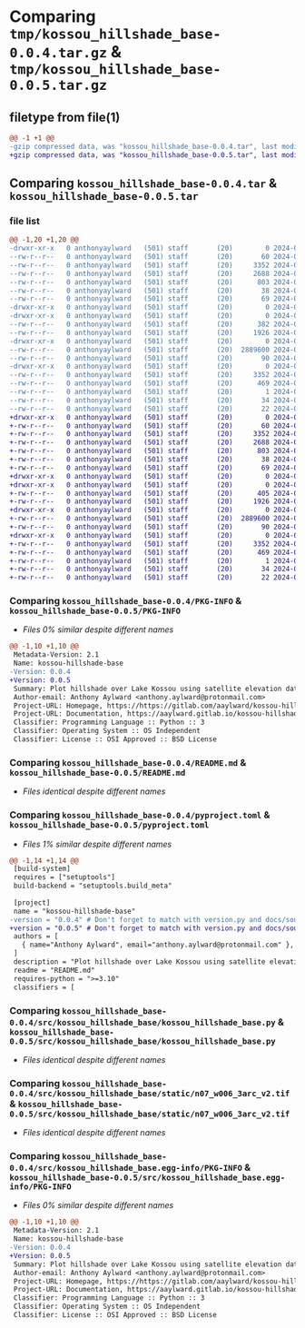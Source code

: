 # Comparing `tmp/kossou_hillshade_base-0.0.4.tar.gz` & `tmp/kossou_hillshade_base-0.0.5.tar.gz`

## filetype from file(1)

```diff
@@ -1 +1 @@
-gzip compressed data, was "kossou_hillshade_base-0.0.4.tar", last modified: Tue May 28 04:14:17 2024, max compression
+gzip compressed data, was "kossou_hillshade_base-0.0.5.tar", last modified: Tue May 28 04:23:12 2024, max compression
```

## Comparing `kossou_hillshade_base-0.0.4.tar` & `kossou_hillshade_base-0.0.5.tar`

### file list

```diff
@@ -1,20 +1,20 @@
-drwxr-xr-x   0 anthonyaylward   (501) staff       (20)        0 2024-05-28 04:14:17.668000 kossou_hillshade_base-0.0.4/
--rw-r--r--   0 anthonyaylward   (501) staff       (20)       60 2024-05-28 00:35:05.000000 kossou_hillshade_base-0.0.4/MANIFEST.in
--rw-r--r--   0 anthonyaylward   (501) staff       (20)     3352 2024-05-28 04:14:17.667299 kossou_hillshade_base-0.0.4/PKG-INFO
--rw-r--r--   0 anthonyaylward   (501) staff       (20)     2688 2024-05-28 00:41:04.000000 kossou_hillshade_base-0.0.4/README.md
--rw-r--r--   0 anthonyaylward   (501) staff       (20)      803 2024-05-28 04:13:27.000000 kossou_hillshade_base-0.0.4/pyproject.toml
--rw-r--r--   0 anthonyaylward   (501) staff       (20)       38 2024-05-28 04:14:17.668168 kossou_hillshade_base-0.0.4/setup.cfg
--rw-r--r--   0 anthonyaylward   (501) staff       (20)       69 2024-05-28 00:36:43.000000 kossou_hillshade_base-0.0.4/setup.py
-drwxr-xr-x   0 anthonyaylward   (501) staff       (20)        0 2024-05-28 04:14:17.651564 kossou_hillshade_base-0.0.4/src/
-drwxr-xr-x   0 anthonyaylward   (501) staff       (20)        0 2024-05-28 04:14:17.656517 kossou_hillshade_base-0.0.4/src/kossou_hillshade_base/
--rw-r--r--   0 anthonyaylward   (501) staff       (20)      382 2024-05-28 04:02:21.000000 kossou_hillshade_base-0.0.4/src/kossou_hillshade_base/__init__.py
--rw-r--r--   0 anthonyaylward   (501) staff       (20)     1926 2024-05-28 04:13:08.000000 kossou_hillshade_base-0.0.4/src/kossou_hillshade_base/kossou_hillshade_base.py
-drwxr-xr-x   0 anthonyaylward   (501) staff       (20)        0 2024-05-28 04:14:17.660328 kossou_hillshade_base-0.0.4/src/kossou_hillshade_base/static/
--rw-r--r--   0 anthonyaylward   (501) staff       (20)  2889600 2024-05-28 00:46:53.000000 kossou_hillshade_base-0.0.4/src/kossou_hillshade_base/static/n07_w006_3arc_v2.tif
--rw-r--r--   0 anthonyaylward   (501) staff       (20)       90 2024-05-28 04:12:51.000000 kossou_hillshade_base-0.0.4/src/kossou_hillshade_base/version.py
-drwxr-xr-x   0 anthonyaylward   (501) staff       (20)        0 2024-05-28 04:14:17.666381 kossou_hillshade_base-0.0.4/src/kossou_hillshade_base.egg-info/
--rw-r--r--   0 anthonyaylward   (501) staff       (20)     3352 2024-05-28 04:14:17.000000 kossou_hillshade_base-0.0.4/src/kossou_hillshade_base.egg-info/PKG-INFO
--rw-r--r--   0 anthonyaylward   (501) staff       (20)      469 2024-05-28 04:14:17.000000 kossou_hillshade_base-0.0.4/src/kossou_hillshade_base.egg-info/SOURCES.txt
--rw-r--r--   0 anthonyaylward   (501) staff       (20)        1 2024-05-28 04:14:17.000000 kossou_hillshade_base-0.0.4/src/kossou_hillshade_base.egg-info/dependency_links.txt
--rw-r--r--   0 anthonyaylward   (501) staff       (20)       34 2024-05-28 04:14:17.000000 kossou_hillshade_base-0.0.4/src/kossou_hillshade_base.egg-info/requires.txt
--rw-r--r--   0 anthonyaylward   (501) staff       (20)       22 2024-05-28 04:14:17.000000 kossou_hillshade_base-0.0.4/src/kossou_hillshade_base.egg-info/top_level.txt
+drwxr-xr-x   0 anthonyaylward   (501) staff       (20)        0 2024-05-28 04:23:12.465208 kossou_hillshade_base-0.0.5/
+-rw-r--r--   0 anthonyaylward   (501) staff       (20)       60 2024-05-28 00:35:05.000000 kossou_hillshade_base-0.0.5/MANIFEST.in
+-rw-r--r--   0 anthonyaylward   (501) staff       (20)     3352 2024-05-28 04:23:12.464609 kossou_hillshade_base-0.0.5/PKG-INFO
+-rw-r--r--   0 anthonyaylward   (501) staff       (20)     2688 2024-05-28 00:41:04.000000 kossou_hillshade_base-0.0.5/README.md
+-rw-r--r--   0 anthonyaylward   (501) staff       (20)      803 2024-05-28 04:22:51.000000 kossou_hillshade_base-0.0.5/pyproject.toml
+-rw-r--r--   0 anthonyaylward   (501) staff       (20)       38 2024-05-28 04:23:12.465338 kossou_hillshade_base-0.0.5/setup.cfg
+-rw-r--r--   0 anthonyaylward   (501) staff       (20)       69 2024-05-28 00:36:43.000000 kossou_hillshade_base-0.0.5/setup.py
+drwxr-xr-x   0 anthonyaylward   (501) staff       (20)        0 2024-05-28 04:23:12.448572 kossou_hillshade_base-0.0.5/src/
+drwxr-xr-x   0 anthonyaylward   (501) staff       (20)        0 2024-05-28 04:23:12.454149 kossou_hillshade_base-0.0.5/src/kossou_hillshade_base/
+-rw-r--r--   0 anthonyaylward   (501) staff       (20)      405 2024-05-28 04:22:31.000000 kossou_hillshade_base-0.0.5/src/kossou_hillshade_base/__init__.py
+-rw-r--r--   0 anthonyaylward   (501) staff       (20)     1926 2024-05-28 04:13:08.000000 kossou_hillshade_base-0.0.5/src/kossou_hillshade_base/kossou_hillshade_base.py
+drwxr-xr-x   0 anthonyaylward   (501) staff       (20)        0 2024-05-28 04:23:12.458593 kossou_hillshade_base-0.0.5/src/kossou_hillshade_base/static/
+-rw-r--r--   0 anthonyaylward   (501) staff       (20)  2889600 2024-05-28 00:46:53.000000 kossou_hillshade_base-0.0.5/src/kossou_hillshade_base/static/n07_w006_3arc_v2.tif
+-rw-r--r--   0 anthonyaylward   (501) staff       (20)       90 2024-05-28 04:22:54.000000 kossou_hillshade_base-0.0.5/src/kossou_hillshade_base/version.py
+drwxr-xr-x   0 anthonyaylward   (501) staff       (20)        0 2024-05-28 04:23:12.463563 kossou_hillshade_base-0.0.5/src/kossou_hillshade_base.egg-info/
+-rw-r--r--   0 anthonyaylward   (501) staff       (20)     3352 2024-05-28 04:23:12.000000 kossou_hillshade_base-0.0.5/src/kossou_hillshade_base.egg-info/PKG-INFO
+-rw-r--r--   0 anthonyaylward   (501) staff       (20)      469 2024-05-28 04:23:12.000000 kossou_hillshade_base-0.0.5/src/kossou_hillshade_base.egg-info/SOURCES.txt
+-rw-r--r--   0 anthonyaylward   (501) staff       (20)        1 2024-05-28 04:23:12.000000 kossou_hillshade_base-0.0.5/src/kossou_hillshade_base.egg-info/dependency_links.txt
+-rw-r--r--   0 anthonyaylward   (501) staff       (20)       34 2024-05-28 04:23:12.000000 kossou_hillshade_base-0.0.5/src/kossou_hillshade_base.egg-info/requires.txt
+-rw-r--r--   0 anthonyaylward   (501) staff       (20)       22 2024-05-28 04:23:12.000000 kossou_hillshade_base-0.0.5/src/kossou_hillshade_base.egg-info/top_level.txt
```

### Comparing `kossou_hillshade_base-0.0.4/PKG-INFO` & `kossou_hillshade_base-0.0.5/PKG-INFO`

 * *Files 0% similar despite different names*

```diff
@@ -1,10 +1,10 @@
 Metadata-Version: 2.1
 Name: kossou-hillshade-base
-Version: 0.0.4
+Version: 0.0.5
 Summary: Plot hillshade over Lake Kossou using satellite elevation data
 Author-email: Anthony Aylward <anthony.aylward@protonmail.com>
 Project-URL: Homepage, https://https://gitlab.com/aaylward/kossou-hillshade-base
 Project-URL: Documentation, https://aaylward.gitlab.io/kossou-hillshade-base
 Classifier: Programming Language :: Python :: 3
 Classifier: Operating System :: OS Independent
 Classifier: License :: OSI Approved :: BSD License
```

### Comparing `kossou_hillshade_base-0.0.4/README.md` & `kossou_hillshade_base-0.0.5/README.md`

 * *Files identical despite different names*

### Comparing `kossou_hillshade_base-0.0.4/pyproject.toml` & `kossou_hillshade_base-0.0.5/pyproject.toml`

 * *Files 1% similar despite different names*

```diff
@@ -1,14 +1,14 @@
 [build-system]
 requires = ["setuptools"]
 build-backend = "setuptools.build_meta"
 
 [project]
 name = "kossou-hillshade-base"
-version = "0.0.4" # Don't forget to match with version.py and docs/source/conf.py
+version = "0.0.5" # Don't forget to match with version.py and docs/source/conf.py
 authors = [
   { name="Anthony Aylward", email="anthony.aylward@protonmail.com" },
 ]
 description = "Plot hillshade over Lake Kossou using satellite elevation data"
 readme = "README.md"
 requires-python = ">=3.10"
 classifiers = [
```

### Comparing `kossou_hillshade_base-0.0.4/src/kossou_hillshade_base/kossou_hillshade_base.py` & `kossou_hillshade_base-0.0.5/src/kossou_hillshade_base/kossou_hillshade_base.py`

 * *Files identical despite different names*

### Comparing `kossou_hillshade_base-0.0.4/src/kossou_hillshade_base/static/n07_w006_3arc_v2.tif` & `kossou_hillshade_base-0.0.5/src/kossou_hillshade_base/static/n07_w006_3arc_v2.tif`

 * *Files identical despite different names*

### Comparing `kossou_hillshade_base-0.0.4/src/kossou_hillshade_base.egg-info/PKG-INFO` & `kossou_hillshade_base-0.0.5/src/kossou_hillshade_base.egg-info/PKG-INFO`

 * *Files 0% similar despite different names*

```diff
@@ -1,10 +1,10 @@
 Metadata-Version: 2.1
 Name: kossou-hillshade-base
-Version: 0.0.4
+Version: 0.0.5
 Summary: Plot hillshade over Lake Kossou using satellite elevation data
 Author-email: Anthony Aylward <anthony.aylward@protonmail.com>
 Project-URL: Homepage, https://https://gitlab.com/aaylward/kossou-hillshade-base
 Project-URL: Documentation, https://aaylward.gitlab.io/kossou-hillshade-base
 Classifier: Programming Language :: Python :: 3
 Classifier: Operating System :: OS Independent
 Classifier: License :: OSI Approved :: BSD License
```

